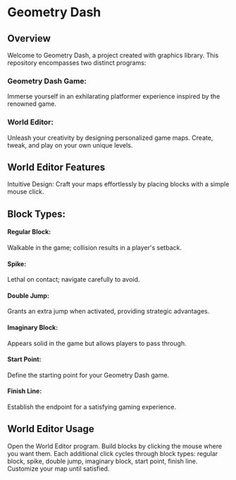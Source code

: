 # Geometry Dash

## Overview
Welcome to Geometry Dash, a project created with graphics library. This repository encompasses two distinct programs:

### Geometry Dash Game: 
Immerse yourself in an exhilarating platformer experience inspired by the renowned game.

### World Editor: 
Unleash your creativity by designing personalized game maps. Create, tweak, and play on your own unique levels.

## World Editor Features
Intuitive Design: Craft your maps effortlessly by placing blocks with a simple mouse click.
## Block Types:
#### Regular Block: 
Walkable in the game; collision results in a player's setback.
#### Spike: 
Lethal on contact; navigate carefully to avoid.
#### Double Jump: 
Grants an extra jump when activated, providing strategic advantages.
#### Imaginary Block: 
Appears solid in the game but allows players to pass through.
#### Start Point: 
Define the starting point for your Geometry Dash game.
#### Finish Line: 
Establish the endpoint for a satisfying gaming experience.

## World Editor Usage
Open the World Editor program.
Build blocks by clicking the mouse where you want them.
Each additional click cycles through block types: regular block, spike, double jump, imaginary block, start point, finish line.
Customize your map until satisfied.
